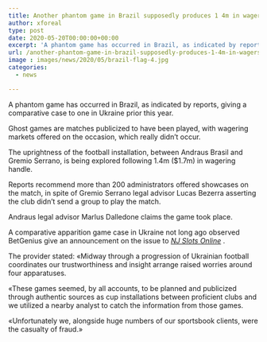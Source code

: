 ```yaml
---
title: Another phantom game in Brazil supposedly produces 1 4m in wagers
author: xforeal 
type: post
date: 2020-05-20T00:00:00+00:00
excerpt: 'A phantom game has occurred in Brazil, as indicated by reports, giving a comparative case to one in Ukraine prior this year '
url: /another-phantom-game-in-brazil-supposedly-produces-1-4m-in-wagers/
image : images/news/2020/05/brazil-flag-4.jpg
categories:
  - news

---
```

A phantom game has occurred in Brazil, as indicated by reports, giving a comparative case to one in Ukraine prior this year. 

Ghost games are matches publicized to have been played, with wagering markets offered on the occasion, which really didn&#8217;t occur. 

The uprightness of the football installation, between Andraus Brasil and Gremio Serrano, is being explored following 1.4m ($1.7m) in wagering handle. 

Reports recommend more than 200 administrators offered showcases on the match, in spite of Gremio Serrano legal advisor Lucas Bezerra asserting the club didn&#8217;t send a group to play the match. 

Andraus legal advisor Marlus Dalledone claims the game took place. 

A comparative apparition game case in Ukraine not long ago observed BetGenius give an announcement on the issue to _[NJ Slots Online][1]_ . 

The provider stated: &#171;Midway through a progression of Ukrainian football coordinates our trustworthiness and insight arrange raised worries around four apparatuses. 

&#171;These games seemed, by all accounts, to be planned and publicized through authentic sources as cup installations between proficient clubs and we utilized a nearby analyst to catch the information from those games. 

&#171;Unfortunately we, alongside huge numbers of our sportsbook clients, were the casualty of fraud.&#187;

 [1]: #